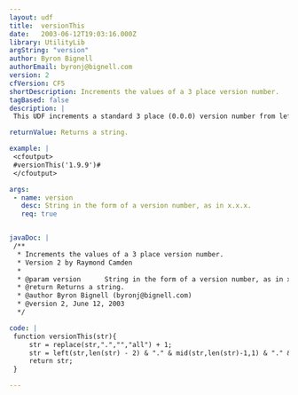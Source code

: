 ```yaml
---
layout: udf
title:  versionThis
date:   2003-06-12T19:03:16.000Z
library: UtilityLib
argString: "version"
author: Byron Bignell
authorEmail: byronj@bignell.com
version: 2
cfVersion: CF5
shortDescription: Increments the values of a 3 place version number.
tagBased: false
description: |
 This UDF increments a standard 3 place (0.0.0) version number from left to right in ascending order.

returnValue: Returns a string.

example: |
 <cfoutput>
 #versionThis('1.9.9')# 
 </cfoutput>

args:
 - name: version
   desc: String in the form of a version number, as in x.x.x.
   req: true


javaDoc: |
 /**
  * Increments the values of a 3 place version number.
  * Version 2 by Raymond Camden
  * 
  * @param version      String in the form of a version number, as in x.x.x. (Required)
  * @return Returns a string. 
  * @author Byron Bignell (byronj@bignell.com) 
  * @version 2, June 12, 2003 
  */

code: |
 function versionThis(str){
     str = replace(str,".","","all") + 1;
     str = left(str,len(str) - 2) & "." & mid(str,len(str)-1,1) & "." & right(str,1);
     return str;
 }

---
```


